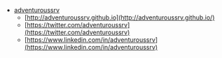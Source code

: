 ﻿- [adventuroussrv]([https://github.com/adventuroussrv](https://github.com/adventuroussrv))
  - [http://adventuroussrv.github.io](http://adventuroussrv.github.io/)
  - [https://twitter.com/adventuroussrv](https://twitter.com/adventuroussrv)
  - [https://www.linkedin.com/in/adventuroussrv](https://www.linkedin.com/in/adventuroussrv)


